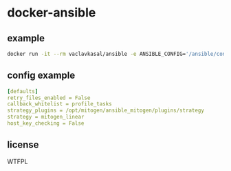# docker-ansible

## example
```bash
docker run -it --rm vaclavkasal/ansible -e ANSIBLE_CONFIG='/ansible/config.cfg' -v /ansible/:/ansible  /ansible/playbooks/client1-webhosting1.yml
```

## config example
```yaml
[defaults]
retry_files_enabled = False
callback_whitelist = profile_tasks
strategy_plugins = /opt/mitogen/ansible_mitogen/plugins/strategy
strategy = mitogen_linear
host_key_checking = False
```

## license
WTFPL
